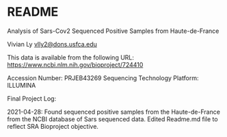 # README

Analysis of Sars-Cov2 Sequenced Positive Samples from Haute-de-France 

Vivian Ly 
vlly2@dons.usfca.edu 

This data is available from the following URL:
https://www.ncbi.nlm.nih.gov/bioproject/724410

Accession Number: PRJEB43269
Sequencing Technology Platform: ILLUMINA 

Final Project Log: 

2021-04-28: Found sequenced positive samples from the Haute-de-France from the NCBI database of Sars sequenced data. Edited Readme.md file to reflect SRA Bioproject objective. 
